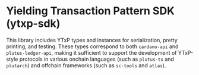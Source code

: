 # Yielding Transaction Pattern SDK (ytxp-sdk)
This library includes YTxP types and instances for serialization, pretty printing, and testing.
These types correspond to both `cardano-api` and `plutus-ledger-api`, making it sufficient to support the development of YTxP-style protocols in various onchain languages (such as `plutus-tx` and `plutarch`) and offchain frameworks (such as `sc-tools` and `atlas`). 
